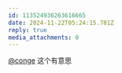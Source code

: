 ```yaml
---
id: 113524936263616665
date: 2024-11-22T05:24:15.781Z
reply: true
media_attachments: 0
---
```


[@conge](https://c.im/@conge) 这个有意思

